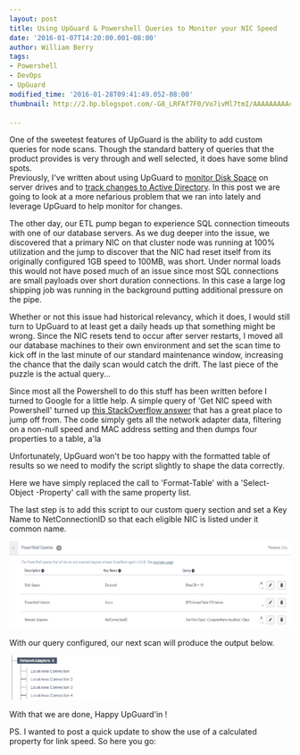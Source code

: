 ```yaml
---
layout: post
title: Using UpGuard & Powershell Queries to Monitor your NIC Speed
date: '2016-01-07T14:20:00.001-08:00'
author: William Berry
tags:
- Powershell
- DevOps
- UpGuard
modified_time: '2016-01-28T09:41:49.052-08:00'
thumbnail: http://2.bp.blogspot.com/-G8_LRFAf7F0/Vo7ivMl7tmI/AAAAAAAAAcA/fMAmDdEjqOA/s72-c/NetworkAdapters.PNG

---
```


One of the sweetest features of UpGuard is the ability to add custom queries 
for node scans.  Though the standard battery of queries that the product 
provides is very through and well selected, it does have some blind spots.  
Previously, I've written about using UpGuard to [monitor Disk Space](http://www.lucidmotions.net/2015/10/simple-disk-space-check-w-scriptrock.html) 
on server drives and to [track changes to Active Directory](http://www.lucidmotions.net/2015/12/scan-active-directory-users-groups-with-powershell.html). 
 In this post we are going to look at a more nefarious problem that we ran 
into lately and leverage UpGuard to help monitor for changes. 

The other day, our ETL pump began to experience SQL connection timeouts 
with one of our database servers.  As we dug deeper into the issue, we 
discovered that a primary NIC on that cluster node was running at 100% 
utilization and the jump to discover that the NIC had reset itself from its 
originally configured 1GB speed to 100MB, was short.  Under normal loads this 
would not have posed much of an issue since most SQL connections are small 
payloads over short duration connections. In this case a large log shipping 
job was running in the background putting additional pressure on the pipe.  

Whether or not this issue had historical relevancy, which it does, I 
would still turn to UpGuard to at least get a daily heads up that something 
might be wrong.  Since the NIC resets tend to occur after server restarts, I 
moved all our database machines to their own environment and set the scan time 
to kick off in the last minute of our standard maintenance window, increasing 
the chance that the daily scan would catch the drift.  The last piece of the 
puzzle is the actual query...

Since most all the Powershell to do this stuff has been written before I 
turned to Google for a little help.  A simple query of 'Get NIC speed with 
Powershell' turned up [this StackOverflow answer](http://stackoverflow.com/a/3002568/1276028) that has a great place to 
jump off from. The code simply gets all the network adapter data, filtering on 
a non-null speed and MAC address setting and then dumps four properties to a 
table, a'la 

<script src="https://gist.github.com/WilliamBerryiii/bbcb2f2ad902c9f38cdd.js"></script> 

Unfortunately, UpGuard won't be too happy with the formatted table of 
results so we need to modify the script slightly to shape the data correctly. 

<script src="https://gist.github.com/WilliamBerryiii/f8e1ad9ef6fa15e42676.js"></script> 

Here we have simply replaced the call to 'Format-Table' with a 'Select-Object 
-Property' call with the same property list. 

The last step is to add this script to our custom query section and set a Key 
Name to NetConnectionID so that each eligible NIC is listed under it common 
name. 

[<img border="0" height="156" src="/images/NetworkAdapters.PNG" width="640" />](/images/NetworkAdapters.PNG) 

With our query configured, our next scan will produce the output below. 

[<img border="0" height="80" src="/images/NetworkAdapters2.PNG" width="200" />](/images/NetworkAdapters2.PNG) 

With that we are done, Happy UpGuard'in !<div> 

PS.  I wanted to post a quick update to show the use of a calculated property 
for link speed.  So here you go: 

<script src="https://gist.github.com/WilliamBerryiii/0ef15deda29d462b7f34.js"></script> 